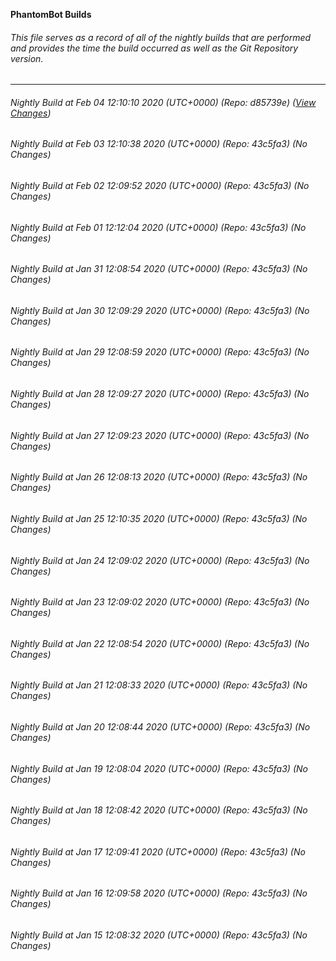 **PhantomBot Builds**

###### This file serves as a record of all of the nightly builds that are performed and provides the time the build occurred as well as the Git Repository version.
-------------------------------------------------------------------------------------------------------------
###### Nightly Build at Feb 04 12:10:10 2020 (UTC+0000) (Repo: d85739e) ([View Changes](https://github.com/PhantomBot/PhantomBot/compare/43c5fa3...d85739e))
###### Nightly Build at Feb 03 12:10:38 2020 (UTC+0000) (Repo: 43c5fa3) (No Changes)
###### Nightly Build at Feb 02 12:09:52 2020 (UTC+0000) (Repo: 43c5fa3) (No Changes)
###### Nightly Build at Feb 01 12:12:04 2020 (UTC+0000) (Repo: 43c5fa3) (No Changes)
###### Nightly Build at Jan 31 12:08:54 2020 (UTC+0000) (Repo: 43c5fa3) (No Changes)
###### Nightly Build at Jan 30 12:09:29 2020 (UTC+0000) (Repo: 43c5fa3) (No Changes)
###### Nightly Build at Jan 29 12:08:59 2020 (UTC+0000) (Repo: 43c5fa3) (No Changes)
###### Nightly Build at Jan 28 12:09:27 2020 (UTC+0000) (Repo: 43c5fa3) (No Changes)
###### Nightly Build at Jan 27 12:09:23 2020 (UTC+0000) (Repo: 43c5fa3) (No Changes)
###### Nightly Build at Jan 26 12:08:13 2020 (UTC+0000) (Repo: 43c5fa3) (No Changes)
###### Nightly Build at Jan 25 12:10:35 2020 (UTC+0000) (Repo: 43c5fa3) (No Changes)
###### Nightly Build at Jan 24 12:09:02 2020 (UTC+0000) (Repo: 43c5fa3) (No Changes)
###### Nightly Build at Jan 23 12:09:02 2020 (UTC+0000) (Repo: 43c5fa3) (No Changes)
###### Nightly Build at Jan 22 12:08:54 2020 (UTC+0000) (Repo: 43c5fa3) (No Changes)
###### Nightly Build at Jan 21 12:08:33 2020 (UTC+0000) (Repo: 43c5fa3) (No Changes)
###### Nightly Build at Jan 20 12:08:44 2020 (UTC+0000) (Repo: 43c5fa3) (No Changes)
###### Nightly Build at Jan 19 12:08:04 2020 (UTC+0000) (Repo: 43c5fa3) (No Changes)
###### Nightly Build at Jan 18 12:08:42 2020 (UTC+0000) (Repo: 43c5fa3) (No Changes)
###### Nightly Build at Jan 17 12:09:41 2020 (UTC+0000) (Repo: 43c5fa3) (No Changes)
###### Nightly Build at Jan 16 12:09:58 2020 (UTC+0000) (Repo: 43c5fa3) (No Changes)
###### Nightly Build at Jan 15 12:08:32 2020 (UTC+0000) (Repo: 43c5fa3) (No Changes)
